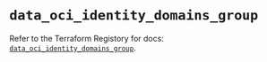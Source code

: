 # `data_oci_identity_domains_group`

Refer to the Terraform Registory for docs: [`data_oci_identity_domains_group`](https://registry.terraform.io/providers/oracle/oci/6.18.0/docs/data-sources/identity_domains_group).
